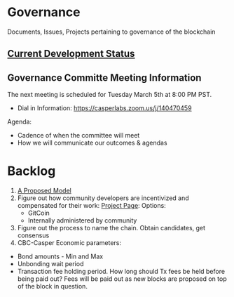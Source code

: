 # Governance
Documents, Issues, Projects pertaining to governance of the blockchain

## [Current Development Status](https://github.com/CasperLabs/Governance/wiki/Current-Status)

## Governance Committe Meeting Information
The next meeting is scheduled for Tuesday March 5th at 8:00 PM PST.  
* Dial in Information: https://casperlabs.zoom.us/j/140470459

Agenda:
* Cadence of when the committee will meet
* How we will communicate our outcomes & agendas


# Backlog

1. [A Proposed Model](https://github.com/CasperLabs/Governance/wiki/A-proposed-Governance-Model)
2. Figure out how community developers are incentivized and compensated for their work: [Project Page](https://github.com/CasperLabs/Governance/projects/1):
  Options:
   * GitCoin
   * Internally administered by community
3. Figure out the process to name the chain.  Obtain candidates, get consensus
4. CBC-Casper Economic parameters:
  * Bond amounts - Min and Max
  * Unbonding wait period
  * Transaction fee holding period.  How long should Tx fees be held before being paid out?  Fees will be paid out as new blocks are proposed on top of the block in question.
